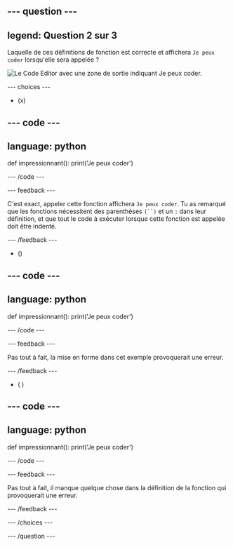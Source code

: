 ## --- question ---

## legend: Question 2 sur 3

Laquelle de ces définitions de fonction est correcte et affichera `Je peux coder` lorsqu'elle sera appelée ?

![Le Code Editor avec une zone de sortie indiquant Je peux coder.](images/quiz2.png)

\--- choices ---

- (x)

## --- code ---

## language: python

def impressionnant():
print('Je peux coder')

\--- /code ---

\--- feedback ---

C'est exact, appeler cette fonction affichera `Je peux coder`. Tu as remarqué que les fonctions nécessitent des parenthèses `(``)` et un `:` dans leur définition, et que tout le code à exécuter lorsque cette fonction est appelée doit être indenté.

\--- /feedback ---

- ()

## --- code ---

## language: python

def impressionnant():
print('Je peux coder')

\--- /code ---

\--- feedback ---

Pas tout à fait, la mise en forme dans cet exemple provoquerait une erreur.

\--- /feedback ---

- ( )

## --- code ---

## language: python

def impressionnant():
print('Je peux coder')

\--- /code ---

\--- feedback ---

Pas tout à fait, il manque quelque chose dans la définition de la fonction qui provoquerait une erreur.

\--- /feedback ---

\--- /choices ---

\--- /question ---
